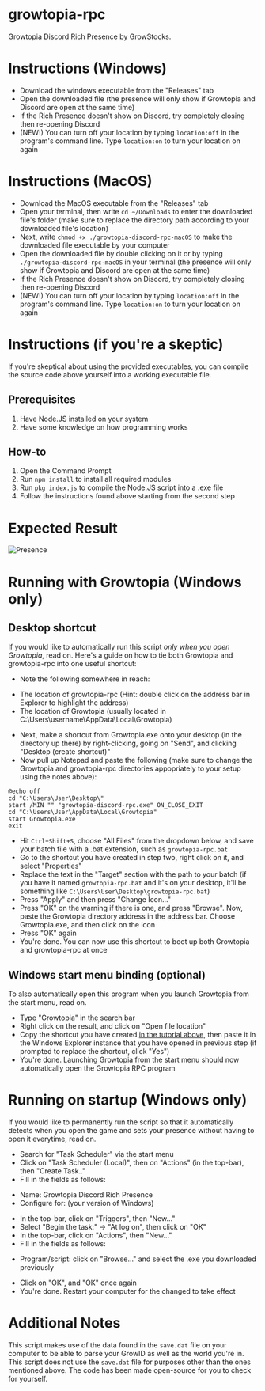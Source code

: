 # growtopia-rpc

Growtopia Discord Rich Presence by GrowStocks.


# Instructions (Windows)
- Download the windows executable from the "Releases" tab
- Open the downloaded file (the presence will only show if Growtopia and Discord are open at the same time) 
- If the Rich Presence doesn't show on Discord, try completely closing then re-opening Discord
- (NEW!) You can turn off your location by typing `location:off` in the program's command line. Type `location:on` to turn your location on again

# Instructions (MacOS)
- Download the MacOS executable from the "Releases" tab
- Open your terminal, then write `cd ~/Downloads` to enter the downloaded file's folder (make sure to replace the directory path according to your downloaded file's location)
- Next, write `chmod +x ./growtopia-discord-rpc-macOS` to make the downloaded file executable by your computer
- Open the downloaded file by double clicking on it or by typing `./growtopia-discord-rpc-macOS` in your terminal (the presence will only show if Growtopia and Discord are open at the same time) 
- If the Rich Presence doesn't show on Discord, try completely closing then re-opening Discord
- (NEW!) You can turn off your location by typing `location:off` in the program's command line. Type `location:on` to turn your location on again

# Instructions (if you're a skeptic)
If you're skeptical about using the provided executables, you can compile the source code above yourself into a working executable file.

## Prerequisites
1. Have Node.JS installed on your system
2. Have some knowledge on how programming works

## How-to
1. Open the Command Prompt
2. Run `npm install` to install all required modules
3. Run `pkg index.js` to compile the Node.JS script into a .exe file
4. Follow the instructions found above starting from the second step

# Expected Result

![Presence](https://i.imgur.com/5dYcvV1.png)

# Running with Growtopia (Windows only)

## Desktop shortcut
If you would like to automatically run this script _only when you open Growtopia_, read on. Here's a guide on how to tie both Growtopia and growtopia-rpc into one useful shortcut:
- Note the following somewhere in reach:
+ The location of growtopia-rpc (Hint: double click on the address bar in Explorer to highlight the address)
+ The location of Growtopia (usually located in C:\Users\username\AppData\Local\Growtopia)
- Next, make a shortcut from Growtopia.exe onto your desktop (in the directory up there) by right-clicking, going on "Send", and clicking "Desktop (create shortcut)"
- Now pull up Notepad and paste the following (make sure to change the Growtopia and growtopia-rpc directories appopriately to your setup using the notes above):

```
@echo off
cd "C:\Users\User\Desktop\"
start /MIN "" "growtopia-discord-rpc.exe" ON_CLOSE_EXIT
cd "C:\Users\User\AppData\Local\Growtopia"
start Growtopia.exe
exit
```
- Hit `Ctrl+Shift+S`, choose "All Files" from the dropdown below, and save your batch file with a .bat extension, such as `growtopia-rpc.bat`
- Go to the shortcut you have created in step two, right click on it, and select "Properties"
- Replace the text in the "Target" section with the path to your batch (if you have it named `growtopia-rpc.bat` and it's on your desktop, it'll be something like `C:\Users\User\Desktop\growtopia-rpc.bat`)
- Press "Apply" and then press "Change Icon..."
- Press "OK" on the warning if there is one, and press "Browse". Now, paste the Growtopia directory address in the address bar. Choose Growtopia.exe, and then click on the icon
- Press "OK" again
- You're done. You can now use this shortcut to boot up both Growtopia and growtopia-rpc at once

## Windows start menu binding (optional)
To also automatically open this program when you launch Growtopia from the start menu, read on.
- Type "Growtopia" in the search bar
- Right click on the result, and click on "Open file location"
- Copy the shortcut you have created [in the tutorial above](#desktop-shortcut), then paste it in the Windows Explorer instance that you have opened in previous step (if prompted to replace the shortcut, click "Yes")
- You're done. Launching Growtopia from the start menu should now automatically open the Growtopia RPC program

# Running on startup (Windows only)

If you would like to permanently run the script so that it automatically detects when you open the game and sets your presence without having to open it everytime, read on.
- Search for "Task Scheduler" via the start menu
- Click on "Task Scheduler (Local)", then on "Actions" (in the top-bar), then "Create Task.."
- Fill in the fields as follows:
+ Name: Growtopia Discord Rich Presence
+ Configure for: (your version of Windows)
- In the top-bar, click on "Triggers", then "New..."
- Select "Begin the task:" -> "At log on", then click on "OK"
- In the top-bar, click on "Actions", then "New..."
- Fill in the fields as follows:
+ Program/script: click on "Browse..." and select the .exe you downloaded previously
- Click on "OK", and "OK" once again
- You're done. Restart your computer for the changed to take effect

# Additional Notes

This script makes use of the data found in the `save.dat` file on your computer to be able to parse your GrowID as well as the world you're in.
This script does not use the `save.dat` file for purposes other than the ones mentioned above. The code has been made open-source for you to check for yourself.
